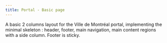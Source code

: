 ```yaml
---
title: Portal - Basic page
---
```


A basic 2 columns layout for the Ville de Montréal portal, implementing the minimal skeleton : header, footer, main navigation, main content regions with a side column. Footer is sticky.

